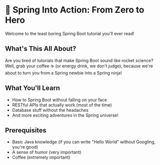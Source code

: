 # 🌱 Spring Into Action: From Zero to Hero

Welcome to the least boring Spring Boot tutorial you'll ever read! 

## What's This All About?
Are you tired of tutorials that make Spring Boot sound like rocket science? 
Well, grab your coffee ☕ (or energy drink, we don't judge), because we're about 
to turn you from a Spring newbie into a Spring ninja! 

## What You'll Learn
- How to Spring Boot without falling on your face
- RESTful APIs that actually work (most of the time)
- Database stuff without the headaches
- And more exciting adventures in the Spring universe!

## Prerequisites
- Basic Java knowledge (if you can write "Hello World" without Googling, you're good)
- A sense of humor (very important)
- Coffee (extremely important)
